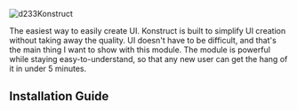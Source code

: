 ![d233Konstruct](https://user-images.githubusercontent.com/41105425/123969336-695f5f80-d9b8-11eb-869e-5234d0e35b6d.png)

The easiest way to easily create UI.
Konstruct is built to simplify UI creation without taking away the quality. UI doesn't have to be difficult, and that's the main thing I want to show with this module.
The module is powerful while staying easy-to-understand, so that any new user can get the hang of it in under 5 minutes.

Installation Guide
------
